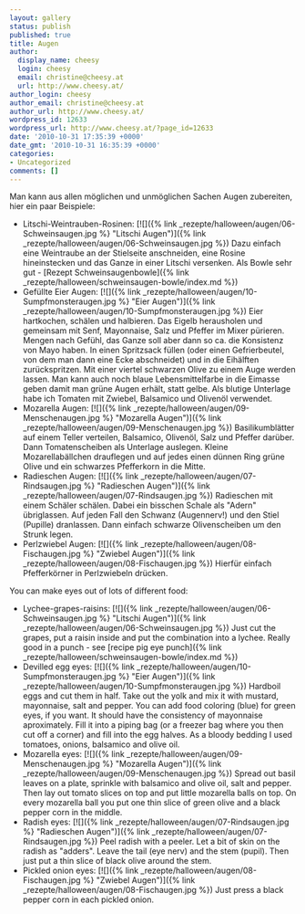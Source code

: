 ```yaml
---
layout: gallery
status: publish
published: true
title: Augen
author:
  display_name: cheesy
  login: cheesy
  email: christine@cheesy.at
  url: http://www.cheesy.at/
author_login: cheesy
author_email: christine@cheesy.at
author_url: http://www.cheesy.at/
wordpress_id: 12633
wordpress_url: http://www.cheesy.at/?page_id=12633
date: '2010-10-31 17:35:39 +0000'
date_gmt: '2010-10-31 16:35:39 +0000'
categories:
- Uncategorized
comments: []
---
```

<!--:de-->Man kann aus allen möglichen und unmöglichen Sachen Augen zubereiten, hier ein paar Beispiele:
- Litschi-Weintrauben-Rosinen:
[![]({% link _rezepte/halloween/augen/06-Schweinsaugen.jpg %} "Litschi Augen")]({% link _rezepte/halloween/augen/06-Schweinsaugen.jpg %})
Dazu einfach eine Weintraube an der Stielseite anschneiden, eine Rosine hineinstecken und das Ganze in einer Litschi versenken. Als Bowle sehr gut - [Rezept Schweinsaugenbowle]({% link _rezepte/halloween/schweinsaugen-bowle/index.md %})
- Gefüllte Eier Augen:
[![]({% link _rezepte/halloween/augen/10-Sumpfmonsteraugen.jpg %} "Eier Augen")]({% link _rezepte/halloween/augen/10-Sumpfmonsteraugen.jpg %})
Eier hartkochen, schälen und halbieren. Das Eigelb herausholen und gemeinsam mit Senf, Mayonnaise, Salz und Pfeffer im Mixer pürieren. Mengen nach Gefühl, das Ganze soll aber dann so ca. die Konsistenz von Mayo haben. In einen Spritzsack füllen (oder einen Gefrierbeutel, von dem man dann eine Ecke abschneidet) und in die Eihälften zurückspritzen. Mit einer viertel schwarzen Olive zu einem Auge werden lassen. Man kann auch noch blaue Lebensmittelfarbe in die Eimasse geben damit man grüne Augen erhält, statt gelbe. Als blutige Unterlage habe ich Tomaten mit Zwiebel, Balsamico und Olivenöl verwendet.
- Mozarella Augen:
[![]({% link _rezepte/halloween/augen/09-Menschenaugen.jpg %} "Mozarella Augen")]({% link _rezepte/halloween/augen/09-Menschenaugen.jpg %})
Basilikumblätter auf einem Teller verteilen, Balsamico, Olivenöl, Salz und Pfeffer darüber. Dann Tomatenscheiben als Unterlage auslegen. Kleine Mozarellabällchen drauflegen und auf jedes einen dünnen Ring grüne Olive und ein schwarzes Pfefferkorn in die Mitte.
- Radieschen Augen:
[![]({% link _rezepte/halloween/augen/07-Rindsaugen.jpg %} "Radieschen Augen")]({% link _rezepte/halloween/augen/07-Rindsaugen.jpg %})
Radieschen mit einem Schäler schälen. Dabei ein bisschen Schale als "Adern" übriglassen. Auf jeden Fall den Schwanz (Augennerv!) und den Stiel (Pupille) dranlassen. Dann einfach schwarze Olivenscheiben um den Strunk legen.
- Perlzwiebel Augen:
[![]({% link _rezepte/halloween/augen/08-Fischaugen.jpg %} "Zwiebel Augen")]({% link _rezepte/halloween/augen/08-Fischaugen.jpg %})
Hierfür einfach Pfefferkörner in Perlzwiebeln drücken.
<!--:--><!--:en-->You can make eyes out of lots of different food:
- Lychee-grapes-raisins:
[![]({% link _rezepte/halloween/augen/06-Schweinsaugen.jpg %} "Litschi Augen")]({% link _rezepte/halloween/augen/06-Schweinsaugen.jpg %})
Just cut the grapes, put a raisin inside and put the combination into a lychee. Really good in a punch - see [recipe pig eye punch]({% link _rezepte/halloween/schweinsaugen-bowle/index.md %})
- Devilled egg eyes:
[![]({% link _rezepte/halloween/augen/10-Sumpfmonsteraugen.jpg %} "Eier Augen")]({% link _rezepte/halloween/augen/10-Sumpfmonsteraugen.jpg %})
Hardboil eggs and cut them in half. Take out the yolk and mix it with mustard, mayonnaise, salt and pepper. You can add food coloring (blue) for green eyes, if you want. It should have the consistency of mayonnaise aproximately. Fill it into a piping bag (or a freezer bag where you then cut off a corner) and fill into the egg halves. As a bloody bedding I used tomatoes, onions, balsamico and olive oil.
- Mozarella eyes:
[![]({% link _rezepte/halloween/augen/09-Menschenaugen.jpg %} "Mozarella Augen")]({% link _rezepte/halloween/augen/09-Menschenaugen.jpg %})
Spread out basil leaves on a plate, sprinkle with balsamico and olive oil, salt and pepper. Then lay out tomato slices on top and put little mozarella balls on top. On every mozarella ball you put one thin slice of green olive and a black pepper corn in the middle.
- Radish eyes:
[![]({% link _rezepte/halloween/augen/07-Rindsaugen.jpg %} "Radieschen Augen")]({% link _rezepte/halloween/augen/07-Rindsaugen.jpg %})
Peel radish with a peeler. Let a bit of skin on the radish as "adders". Leave the tail (eye nerv) and the stem (pupil). Then just put a thin slice of black olive around the stem.
- Pickled onion eyes:
[![]({% link _rezepte/halloween/augen/08-Fischaugen.jpg %} "Zwiebel Augen")]({% link _rezepte/halloween/augen/08-Fischaugen.jpg %})
Just press a black pepper corn in each pickled onion.
<!--:-->
